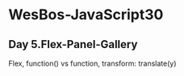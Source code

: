 # WesBos-JavaScript30

## Day 5.Flex-Panel-Gallery

Flex, function() vs function, transform: translate(y)
